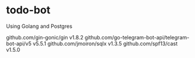 # todo-bot

Using Golang and Postgres

github.com/gin-gonic/gin v1.8.2
github.com/go-telegram-bot-api/telegram-bot-api/v5 v5.5.1
github.com/jmoiron/sqlx v1.3.5
github.com/spf13/cast v1.5.0
